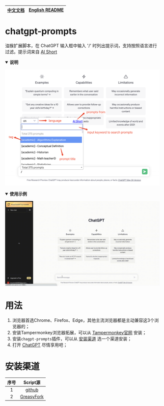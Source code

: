 | [中文文档](./README.md) | [English README](./README_EN.md) |
| --- | --- |

# chatgpt-prompts

油猴扩展脚本，在 ChatGPT 输入框中输入 '/' 时列出提示词，支持按照语言进行过滤。提示词来自 [AI Short](https://www.aishort.top/)

<details open>
  <summary style='cursor: pointer'><strong>说明</strong></summary>

![](./assets/deac.png)
</details>

<details open>
  <summary style='cursor: pointer'><strong>使用示例</strong></summary>

![](./assets/usage.gif)
</details>


# 用法

1. 浏览器首选Chrome、Firefox、Edge，其他主流浏览器都是主动兼容这3个浏览器的；
2. 安装Tampermonkey浏览器拓展，可以从 [Tampermonkey官网](https://www.tampermonkey.net/) 安装；
3. 安装`chagpt-prompts`插件，可以从 [安装渠道](#安装渠道) 选一个渠道安装；
4. 打开 [ChatGPT](https://chat.openai.com/) 尽情享用吧；


# 安装渠道

| 序号 | Script源 |
| :---: | :---: |
| 1 | [github](https://raw.githubusercontent.com/linyimin0812/chatgpt-prompts/v1.0.0/chatgpt-prompt.user.js) |
| 2 | [GreasyFork](https://greasyfork.org/zh-CN/scripts/467943-chatgpt-prompts) |


